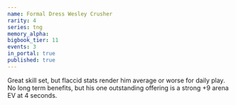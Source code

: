 ```yaml
---
name: Formal Dress Wesley Crusher
rarity: 4
series: tng
memory_alpha:
bigbook_tier: 11
events: 3
in_portal: true
published: true
---
```


Great skill set, but flaccid stats render him average or worse for daily play. No long term benefits, but his one outstanding offering is a strong +9 arena EV at 4 seconds.
